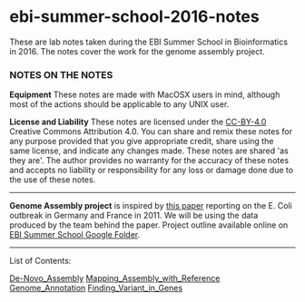 # ebi-summer-school-2016-notes
These are lab notes taken during the EBI Summer School in Bioinformatics in 2016. The notes cover the work for the genome assembly project.

### NOTES ON THE NOTES

**Equipment**
These notes are made with MacOSX users in mind, although most of the actions should be applicable to any UNIX user.

**License and Liability**
These notes are licensed under the [CC-BY-4.0](https://creativecommons.org/licenses/by/4.0/) Creative Commons Attribution 4.0. You can share and remix these notes for any purpose provided that you give appropriate credit, share using the same license, and indicate any changes made. These notes are shared 'as they are'. The author provides no warranty for the accuracy of these notes and accepts no liability or responsibility for any loss or damage done due to the use of these notes.

---

**Genome Assembly project** is inspired by [this paper](http://www.pnas.org/content/109/8/3065.full) reporting on the E. Coli outbreak in Germany and France in 2011. We will be using the data produced by the team behind the paper. Project outline available online on [EBI Summer School Google Folder](http://goo.gl/m7F6rT).

---

List of Contents:

[De-Novo_Assembly](De-Novo_Assembly.md)
[Mapping_Assembly_with_Reference](Mapping_Assembly_with_Reference.md)
[Genome_Annotation](Genome_Annotation.md)
[Finding_Variant_in_Genes](Finding_Variant_in_Genes.md)